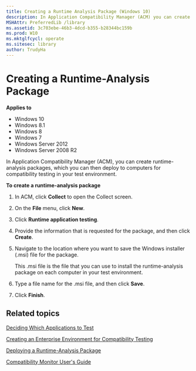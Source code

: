 ```yaml
---
title: Creating a Runtime Analysis Package (Windows 10)
description: In Application Compatibility Manager (ACM) you can create runtime analysis packages which you can then deploy to computers for compatibility testing in your test environment.
MSHAttr: PreferredLib /library
ms.assetid: 3c703ebe-46b3-4dcd-b355-b28344bc159b
ms.prod: W10
ms.mktglfcycl: operate
ms.sitesec: library
author: TrudyHa
---
```


# Creating a Runtime-Analysis Package


**Applies to**

-   Windows 10
-   Windows 8.1
-   Windows 8
-   Windows 7
-   Windows Server 2012
-   Windows Server 2008 R2

In Application Compatibility Manager (ACM), you can create runtime-analysis packages, which you can then deploy to computers for compatibility testing in your test environment.

**To create a runtime-analysis package**

1.  In ACM, click **Collect** to open the Collect screen.

2.  On the **File** menu, click **New**.

3.  Click **Runtime application testing**.

4.  Provide the information that is requested for the package, and then click **Create**.

5.  Navigate to the location where you want to save the Windows installer (.msi) file for the package.

    This .msi file is the file that you can use to install the runtime-analysis package on each computer in your test environment.

6.  Type a file name for the .msi file, and then click **Save**.

7.  Click **Finish**.

## Related topics


[Deciding Which Applications to Test](deciding-which-applications-to-test.md)

[Creating an Enterprise Environment for Compatibility Testing](creating-an-enterprise-environment-for-compatibility-testing.md)

[Deploying a Runtime-Analysis Package](deploying-a-runtime-analysis-package.md)

[Compatibility Monitor User's Guide](compatibility-monitor-users-guide.md)

 

 





